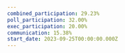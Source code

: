 ```yaml
---
combined_participation: 29.23%
poll_participation: 32.00%
exec_participation: 20.00%
communication: 15.38%
start_date: 2023-09-25T00:00:00.000Z
---
```

